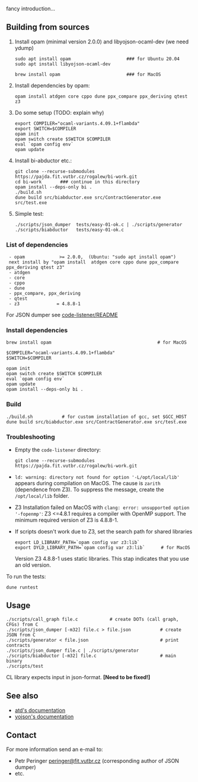 fancy introduction...

## Building from sources

1) Install opam (minimal version 2.0.0) and libyojson-ocaml-dev (we need ydump)

   ```
   sudo apt install opam                     ### for Ubuntu 20.04
   sudo apt install libyojson-ocaml-dev
   ```
   ```
   brew install opam                         ### for MacOS
   ```

2) Install dependencies by opam:
   ```
   opam install atdgen core cppo dune ppx_compare ppx_deriving qtest z3
   ```
3) Do some setup (TODO: explain why)
   ```
   export COMPILER="ocaml-variants.4.09.1+flambda"
   export SWITCH=$COMPILER
   opam init
   opam switch create $SWITCH $COMPILER  
   eval `opam config env`
   opam update
   ```
4) Install bi-abductor etc.:
   ```
   git clone --recurse-submodules https://pajda.fit.vutbr.cz/rogalew/bi-work.git
   cd bi-work       ### continue in this directory
   opam install --deps-only bi .
   ./build.sh
   dune build src/biabductor.exe src/ContractGenerator.exe src/test.exe
   ```

5) Simple test:
   ```
   ./scripts/json_dumper  tests/easy-01-ok.c | ./scripts/generator
   ./scripts/biabductor   tests/easy-01-ok.c
   ```
 

 

### List of dependencies
     - opam             >= 2.0.0,  (Ubuntu: "sudo apt install opam")
     next install by "opam install  atdgen core cppo dune ppx_compare ppx_deriving qtest z3"
     - atdgen
     - core
     - cppo
     - dune
     - ppx_compare, ppx_deriving
     - qtest
     - z3              = 4.8.8-1

For JSON dumper see [code-listener/README](https://github.com/versokova/predator/blob/json/README)

### Install dependencies
```
brew install opam                                        # for MacOS
```
```
$COMPILER="ocaml-variants.4.09.1+flambda"
$SWITCH=$COMPILER

opam init
opam switch create $SWITCH $COMPILER
eval `opam config env`
opam update
opam install --deps-only bi .
```

### Build
```
./build.sh           # for custom installation of gcc, set $GCC_HOST
dune build src/biabductor.exe src/ContractGenerator.exe src/test.exe
```

### Troubleshooting

* Empty the `code-listener` directory:
  ```
  git clone --recurse-submodules https://pajda.fit.vutbr.cz/rogalew/bi-work.git
  ```
* `ld: warning: directory not found for option '-L/opt/local/lib'` appears
  during compilation on MacOS. The cause is `zarith` (dependence from Z3).
  To suppress the message, create the `/opt/local/lib` folder.

* Z3 Installation failed on MacOS with `clang: error: unsupported option '-fopenmp'`:
  Z3 <=4.8.1 requires a compiler with OpenMP support. The minimum required
  version of Z3 is 4.8.8-1.

* If scripts doesn't work due to Z3, set the search path for shared libraries
  ```
  export LD_LIBRARY_PATH=`opam config var z3:lib`
  export DYLD_LIBRARY_PATH=`opam config var z3:lib`      # for MacOS
  ```
  Version Z3 4.8.8-1 uses static libraries. This stap indicates that you use an old version.

To run the tests:
```
dune runtest
```
## Usage
```
./scripts/call_graph file.c            # create DOTs (call graph, CFGs) from C
./scripts/json_dumper [-m32] file.c > file.json           # create JSON from C
./scripts/generator < file.json                           # print contracts
./scripts/json_dumper file.c | ./scripts/generator
./scripts/biabductor [-m32] file.c                        # main binary
./scripts/test
```
CL library expects input in json-format. **[Need to be fixed!]**

## See also
   * [atd's documentation](http://atd.readthedocs.io/en/latest/)
   * [yojson's documentation](https://docs.mirage.io/yojson/Yojson/index.html)

## Contact
For more information send an e-mail to:

* Petr Peringer <peringer@fit.vutbr.cz> (corresponding author of JSON dumper)
* etc.
